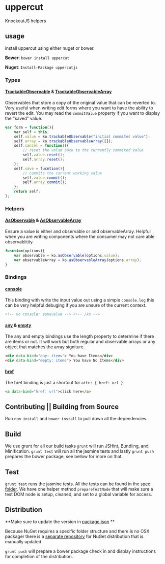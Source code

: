 # uppercut
KnockoutJS helpers


## usage

install uppercut using either nuget or bower.

**Bower**: `bower install uppercut`

**Nuget**: `Install-Package uppercutjs`

### Types

#### [TrackableObservable](src/trackableObserverable.js) & [TrackableObservableArray](src/trackableObserverableArray.js)
Observables that store a copy of the original value that can be reverted to. Very useful when writing edit forms where you want to have the ability to revert the edit. You may read the `commitValue` property if you want to display the "saved" value.

```JavaScript
var form = function(){
    var self = this;
    self.value = ko.trackableObservable("initial commited value");
    self.array = ko.trackableObservableArray([]);
    self.cancel = function(){
        // reset the value back to the currently commited value
        self.value.reset();
        self.array.reset();
    };
    self.save = fucntion(){
        // commits the current working value
        self.value.commit();
        self.array.commit();
    };
    return self;
};

```

### Helpers

#### [AsObservable](src/asObservable.js) & [AsObservableArray](src/asObservable.js)
Ensure a value is either and observable or and observableArray. Helpful when you are writing components where the consumer may not care able observablitity.
```JavaScript
function(options){
    var observable = ko.asObservable(options.value);
    var observableArray = ko.asObservableArray(options.array);
}
```

### Bindings

#### [console](src/bindings/console.js)
This binding with write the input value out using a simple `console.log` this can be very helpful debuging if you are unsure of the current context.

```HTML
<!-- ko console: someValue --> <!-- /ko -->
```

#### [any](src/bindings/anyEmpty.js) & [empty](src/bindings/anyEmpty.js)

The any and empty bindings use the length property to determine if there are items or not. It will work but both regular and observable arrays or any object that matches the array signiture.

```HTML
<div data-bind="any: items"> You have Items</div>
<div data-bind="empty: items"> You have No Items</div>
```

#### [href](src/bindings/href.js)
The href binding is just a shortcut for `attr: { href: url }`

```HTML
<a data-bind="href: url">click here</a>
```


## Contributing || Building from Source

Run `npm install` and `bower install` to pull down all the dependencies

## Build

We use grunt for all our build tasks `grunt` will run JSHint, Bundling, and Minification. `grunt test` will run all the jasmine tests and lastly `grunt push` prepares the bower package, see bellow for more on that.

## Test
`grunt test` runs the jasmine tests. All the tests can be found in the [spec folder](/spec). We have one helper method `prepareTestNode` that will make sure a test DOM node is setup, cleaned, and set to a global variable for access.


## Distribution

**Make sure to update the version in [package.json](package.json) **

Because NuGet requires a specific folder structure and there is no OSX packager there is a [separate repository](https://github.com/osbornm/uppercut.nuget) for NuGet distribution that is manually updated.

`grunt push` will prepare a bower package check in and display instructions for completion of the distribution.
